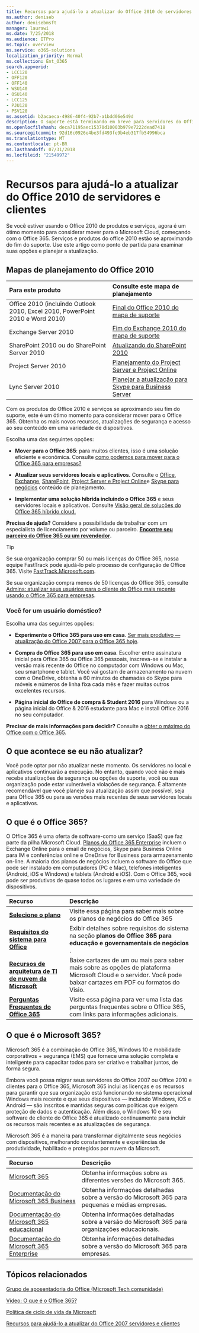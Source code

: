 ```yaml
---
title: Recursos para ajudá-lo a atualizar do Office 2010 de servidores e clientes
ms.author: deniseb
author: denisebmsft
manager: laurawi
ms.date: 7/25/2018
ms.audience: ITPro
ms.topic: overview
ms.service: o365-solutions
localization_priority: Normal
ms.collection: Ent_O365
search.appverid:
- LCC120
- OFF120
- OFF140
- WSU140
- OSU140
- LCC125
- PJU120
- PSV120
ms.assetid: b2acaeca-4986-40f4-92b7-a1bdd06e549d
description: O suporte está terminando em breve para servidores do Office 2010 e aplicativos de cliente e contratos de suporte personalizado não estão disponíveis. Use este artigo para começar a planejar a atualização agora.
ms.openlocfilehash: deca71195aec15370d10003b979e7222dead7418
ms.sourcegitcommit: 92d16c0926e4be3fd493fe9b4eb317fb54996bca
ms.translationtype: MT
ms.contentlocale: pt-BR
ms.lasthandoff: 07/31/2018
ms.locfileid: "21549972"
---
```

# <a name="resources-to-help-you-upgrade-from-office-2010-servers-and-clients"></a>Recursos para ajudá-lo a atualizar do Office 2010 de servidores e clientes

Se você estiver usando o Office 2010 de produtos e serviços, agora é um ótimo momento para considerar mover para o Microsoft Cloud, começando com o Office 365. Serviços e produtos do office 2010 estão se aproximando do fim do suporte. Use este artigo como ponto de partida para examinar suas opções e planejar a atualização.
      
## <a name="office-2010-planning-roadmaps"></a>Mapas de planejamento do Office 2010
  
|**Para este produto**|**Consulte este mapa de planejamento**|
|:-----|:-----|
|Office 2010 (incluindo Outlook 2010, Excel 2010, PowerPoint 2010 e Word 2010)  <br/> |[Final do Office 2010 do mapa de suporte](https://docs.microsoft.com/DeployOffice/office-2010-end-support-roadmap) <br/> |
|Exchange Server 2010  <br/> |[Fim do Exchange 2010 do mapa de suporte](exchange-2010-end-of-support.md) <br/> |
|SharePoint 2010 ou do SharePoint Server 2010  <br/> |[Atualizando do SharePoint 2010](upgrade-from-sharepoint-2010.md) <br/> |
|Project Server 2010 </br> | [Planejamento do Project Server e Project Online](https://docs.microsoft.com/project/planning-project-server-and-project-online-for-technical-decision-makers) </br> |
|Lync Server 2010 </br> | [Planejar a atualização para Skype para Business Server](https://docs.microsoft.com/skypeforbusiness/plan-your-deployment/upgrade) </br> |
    
Com os produtos do Office 2010 e serviços se aproximando seu fim do suporte, este é um ótimo momento para considerar mover para o Office 365. Obtenha os mais novos recursos, atualizações de segurança e acesso ao seu conteúdo em uma variedade de dispositivos.

Escolha uma das seguintes opções:
- **Mover para o Office 365**: para muitos clientes, isso é uma solução eficiente e econômica. Consulte [como podemos para mover para o Office 365 para empresas?](https://support.office.com/article/62084652-f051-4b0b-87b3-f766418386bf.aspx)
    
- **Atualizar seus servidores locais e aplicativos.** Consulte o [Office](https://docs.microsoft.com/DeployOffice/office-2010-end-support-roadmap), [Exchange](exchange-2010-end-of-support.md), [SharePoint](upgrade-from-sharepoint-2010.md), [Project Server e Project Online](https://docs.microsoft.com/project/planning-project-server-and-project-online-for-technical-decision-makers)e [Skype para negócios](https://docs.microsoft.com/skypeforbusiness/plan-your-deployment/upgrade) conteúdo de planejamento. 
    
- **Implementar uma solução híbrida incluindo o Office 365** e seus servidores locais e aplicativos. Consulte [Visão geral de soluções do Office 365 híbrido cloud.](https://support.office.com/article/59616fab-acdb-40e9-b414-cf0c965c80b7.aspx)
    
**Precisa de ajuda?** Considere a possibilidade de trabalhar com um especialista de licenciamento por volume ou parceiro. **[Encontre seu parceiro do Office 365 ou um revendedor](https://support.office.com/article/b6c18a9b-2aed-4c84-9d75-af709160258c.aspx)**. 
> [!TIP]
> Se sua organização comprar 50 ou mais licenças do Office 365, nossa equipe FastTrack pode ajudá-lo pelo processo de configuração de Office 365. Visite [FastTrack.Microsoft.com](https://www.microsoft.com/fasttrack/microsoft-365/office-365).
  
Se sua organização compra menos de 50 licenças do Office 365, consulte [Admins: atualizar seus usuários para o cliente do Office mais recente usando o Office 365 para empresas](https://support.office.com/article/f6b00895-b5fd-4af6-a656-b7788ea20cbb.aspx). 
  
### <a name="are-you-a-home-user"></a>Você for um usuário doméstico?

Escolha uma das seguintes opções:
- **Experimente o Office 365 para uso em casa**. [Ser mais produtivo — atualização do Office 2007 para o Office 365 hoje](https://go.microsoft.com/fwlink/?linkid=733276).
    
- **Compra do Office 365 para uso em casa**. Escolher entre assinatura inicial para Office 365 ou Office 365 pessoais, inscreva-se e instalar a versão mais recente do Office no computador com Windows ou Mac, seu smartphone e tablet. Você vai gostam de armazenamento na nuvem com o OneDrive, obtenha a 60 minutos de chamadas do Skype para móveis e números de linha fixa cada mês e fazer muitas outros excelentes recursos. 
    
- **Página inicial do Office de compra &amp; Student 2016** para Windows ou a página inicial do Office &amp; 2016 estudante para Mac e install Office 2016 no seu computador. 
    
**Precisar de mais informações para decidir?** Consulte a [obter o máximo do Office com o Office 365](https://go.microsoft.com/fwlink/?linkid=841758). 


## <a name="what-happens-if-i-dont-upgrade"></a>O que acontece se eu não atualizar?

Você pode optar por não atualizar neste momento. Os servidores no local e aplicativos continuarão a execução. No entanto, quando você não é mais recebe atualizações de segurança ou opções de suporte, você ou sua organização pode estar vulnerável a violações de segurança. É altamente recomendável que você planeje sua atualização assim que possível, seja para Office 365 ou para as versões mais recentes de seus servidores locais e aplicativos.
  
## <a name="what-is-office-365"></a>O que é o Office 365?

O Office 365 é uma oferta de software-como um serviço (SaaS) que faz parte da pilha Microsoft Cloud. [Planos do Office 365 Enterprise](https://aka.ms/viirjv) incluem o Exchange Online para o email de negócios, Skype para Business Online para IM e conferências online e OneDrive for Business para armazenamento on-line. A maioria dos planos de negócios incluem o software do Office que pode ser instalado em computadores (PC e Mac), telefones inteligentes (Android, iOS e Windows) e tablets (Android e iOS). Com o Office 365, você pode ser produtivos de quase todos os lugares e em uma variedade de dispositivos. 
  
|**Recurso**|**Descrição**|
|:-----|:-----|
|**[Selecione o plano](https://aka.ms/viirjv)** <br/> |Visite essa página para saber mais sobre os planos de negócios do Office 365  <br/> |
|**[Requisitos do sistema para Office](https://aka.ms/o365sysrequirements)** <br/> |Exibir detalhes sobre requisitos do sistema na seção **planos do Office 365 para educação e governamentais de negócios** .  <br/> |
|**[Recursos de arquitetura de TI de nuvem da Microsoft](microsoft-cloud-it-architecture-resources.md)** <br/> |Baixe cartazes de um ou mais para saber mais sobre as opções de plataforma Microsoft Cloud e o servidor. Você pode baixar cartazes em PDF ou formatos do Visio.  <br/> |
|**[Perguntas Frequentes do Office 365](https://aka.ms/office365faqs)** <br/> |Visite essa página para ver uma lista das perguntas frequentes sobre o Office 365, com links para informações adicionais.  <br/> |
   
## <a name="what-is-microsoft-365"></a>O que é o Microsoft 365?

Microsoft 365 é a combinação do Office 365, Windows 10 e mobilidade corporativos + segurança (EMS) que fornece uma solução completa e inteligente para capacitar todos para ser criativo e trabalhar juntos, de forma segura. 
  
Embora você possa migrar seus servidores do Office 2007 ou Office 2010 e clientes para o Office 365, Microsoft 365 inclui as licenças e os recursos para garantir que sua organização está funcionando no sistema operacional Windows mais recente e que seus dispositivos — incluindo Windows, iOS e Android — são inscritos e mantidas seguras com políticas que exigem proteção de dados e autenticação. Além disso, o Windows 10 e seu software de cliente do Office 365 é atualizado continuamente para incluir os recursos mais recentes e as atualizações de segurança.
  
Microsoft 365 é a maneira para transformar digitalmente seus negócios com dispositivos, melhorando constantemente e experiências de produtividade, habilitado e protegidos por nuvem da Microsoft.
  
|**Recurso**|**Descrição**|
|:-----|:-----|
|[Microsoft 365](https://www.microsoft.com/microsoft-365) <br/> |Obtenha informações sobre as diferentes versões do Microsoft 365.  <br/> |
|[Documentação do Microsoft 365 Business](https://docs.microsoft.com/microsoft-365/business/) <br/> |Obtenha informações detalhadas sobre a versão do Microsoft 365 para pequenas e médias empresas.  <br/> |
|[Documentação do Microsoft 365 educacional](https://docs.microsoft.com/microsoft-365/education/) <br/> |Obtenha informações detalhadas sobre a versão do Microsoft 365 para organizações educacionais.  <br/> |
|[Documentação do Microsoft 365 Enterprise](https://docs.microsoft.com/microsoft-365/enterprise/) <br/> |Obtenha informações detalhadas sobre a versão do Microsoft 365 para empresas.  <br/> |
   
## <a name="related-topics"></a>Tópicos relacionados

[Grupo de aposentadoria do Office (Microsoft Tech comunidade)](https://go.microsoft.com/fwlink/?linkid=842065)
  
[Vídeo: O que é o Office 365?](https://support.office.com/article/847caf12-2589-452c-8aca-1c009797678b.aspx)
  
[Política de ciclo de vida da Microsoft](https://go.microsoft.com/fwlink/?linkid=865200)

[Recursos para ajudá-lo a atualizar do Office 2007 servidores e clientes](upgrade-from-office-2007-servers-and-products.md)
  

